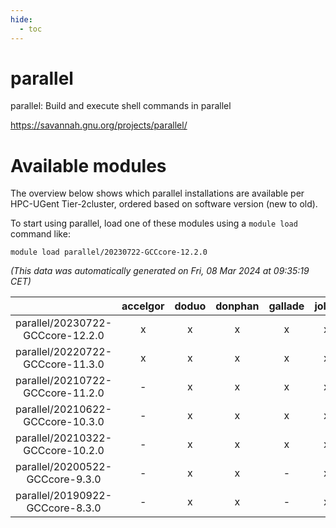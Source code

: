 ```yaml
---
hide:
  - toc
---
```


parallel
========


parallel: Build and execute shell commands in parallel

https://savannah.gnu.org/projects/parallel/
# Available modules


The overview below shows which parallel installations are available per HPC-UGent Tier-2cluster, ordered based on software version (new to old).

To start using parallel, load one of these modules using a `module load` command like:

```shell
module load parallel/20230722-GCCcore-12.2.0
```

*(This data was automatically generated on Fri, 08 Mar 2024 at 09:35:19 CET)*  

| |accelgor|doduo|donphan|gallade|joltik|skitty|
| :---: | :---: | :---: | :---: | :---: | :---: | :---: |
|parallel/20230722-GCCcore-12.2.0|x|x|x|x|x|x|
|parallel/20220722-GCCcore-11.3.0|x|x|x|x|x|x|
|parallel/20210722-GCCcore-11.2.0|-|x|x|x|x|x|
|parallel/20210622-GCCcore-10.3.0|-|x|x|x|x|x|
|parallel/20210322-GCCcore-10.2.0|-|x|x|x|x|x|
|parallel/20200522-GCCcore-9.3.0|-|x|x|-|x|x|
|parallel/20190922-GCCcore-8.3.0|-|x|x|-|x|x|
